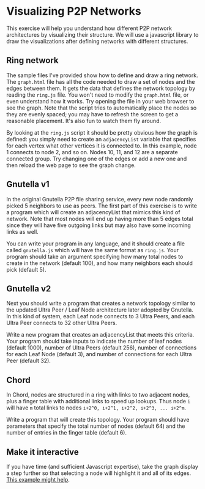 # Visualizing P2P Networks
This exercise will help you understand how different P2P network architectures by visualizing their structure.  We will use a javascript library to draw the visualizations after defining networks with different structures.

## Ring network
The sample files I've provided show how to define and draw a ring network.  The ``graph.html`` file has all the code needed to draw a set of nodes and the edges between them.  It gets the data that defines the network topology by reading the ``ring.js`` file.  You won't need to modify the ``graph.html`` file, or even understand how it works.  Try opening the file in your web browser to see the graph.  Note that the script tries to automatically place the nodes so they are evenly spaced; you may have to refresh the screen to get a reasonable placement. It's also fun to watch them fly around.

By looking at the ``ring.js`` script it should be pretty obvious how the graph is defined: you simply need to create an ``adjacencyList`` variable that specifies for each vertex what other vertices it is connected to.  In this example, node 1 connects to node 2, and so on.  Nodes 10, 11, and 12 are a separate connected group.  Try changing one of the edges or add a new one and then reload the web page to see the graph change.

## Gnutella v1
In the original Gnutella P2P file sharing service, every new node randomly picked 5 neighbors to use as peers.  The first part of this exercise is to write a program which will create an adjacencyList that mimics this kind of network.  Note that most nodes will end up having more than 5 edges total since they will have five outgoing links but may also have some incoming links as well.

You can write your program in any language, and it should create a file called ``gnutella.js`` which will have the same format as ``ring.js``.  Your program should take an argument specifying how many total nodes to create in the network (default 100), and how many neighbors each should pick (default 5).

## Gnutella v2
Next you should write a program that creates a network topology similar to the updated Ultra Peer / Leaf Node architecture later adopted by Gnutella.  In this kind of system, each Leaf node connects to 3 Ultra Peers, and each Ultra Peer connects to 32 other Ultra Peers.

Write a new program that creates an adjacencyList that meets this criteria. Your program should take inputs to indicate the number of leaf nodes (default 1000), number of Ultra Peers (default 256), number of connections for each Leaf Node (default 3), and number of connections for each Ultra Peer (default 32).

## Chord
In Chord, nodes are structured in a ring with links to two adjacent nodes, plus a finger table with additional links to speed up lookups.  Thus node ``i`` will have ``m`` total links to nodes ``i+2^0, i+2^1, i+2^2, i+2^3, ... i+2^m``.

Write a program that will create this topology.  Your program should have parameters that specify the total number of nodes (default 64) and the number of entries in the finger table (default 6).

## Make it interactive
If you have time (and sufficient Javascript expertise), take the graph display a step further so that selecting a node will highlight it and all of its edges.  [This example might help](http://jsfiddle.net/tristanreid/xReHA/636/).
